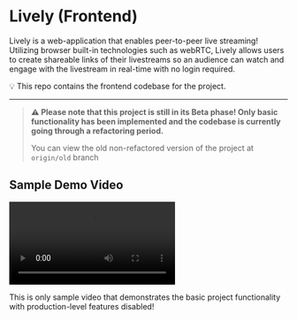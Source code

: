 # Lively (Frontend)

Lively is a web-application that enables peer-to-peer live streaming! Utilizing browser built-in technologies such as webRTC, Lively allows users to create shareable links of their livestreams so an audience can watch and engage with the livestream in real-time with no login required.

💡 This repo contains the frontend codebase for the project.

___

> **⚠️ Please note that this project is still in its Beta phase! Only basic functionality has been implemented and the codebase is currently going through a refactoring period.**
> 
> You can view the old non-refactored version of the project at `origin/old` branch
>

## Sample Demo Video

<video controls src='readme-assets/beta-demo.mp4'></video>


This is only  sample video that demonstrates the basic project functionality with production-level features disabled!